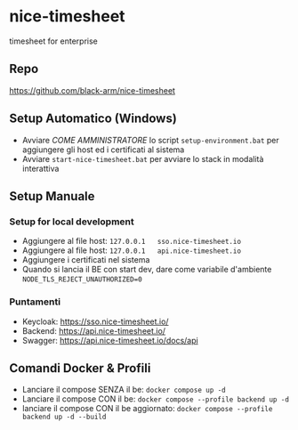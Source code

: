# nice-timesheet

timesheet for enterprise

## Repo

https://github.com/black-arm/nice-timesheet


## Setup Automatico (Windows)

* Avviare *COME AMMINISTRATORE* lo script `setup-environment.bat` per aggiungere gli host ed i certificati al sistema
* Avviare `start-nice-timesheet.bat` per avviare lo stack in modalità interattiva


## Setup Manuale

### Setup for local development

* Aggiungere al file host: `127.0.0.1	sso.nice-timesheet.io`
* Aggiungere al file host: `127.0.0.1	api.nice-timesheet.io`
* Aggiungere i certificati nel sistema
* Quando si lancia il BE con start dev, dare come variabile d'ambiente `NODE_TLS_REJECT_UNAUTHORIZED=0`

### Puntamenti

* Keycloak: https://sso.nice-timesheet.io/
* Backend: https://api.nice-timesheet.io/
* Swagger: https://api.nice-timesheet.io/docs/api

## Comandi Docker & Profili

* Lanciare il compose SENZA il be: `docker compose up -d `
* Lanciare il compose CON il be: `docker compose --profile backend up -d `
* lanciare il compose CON il be aggiornato: `docker compose --profile backend up -d --build`